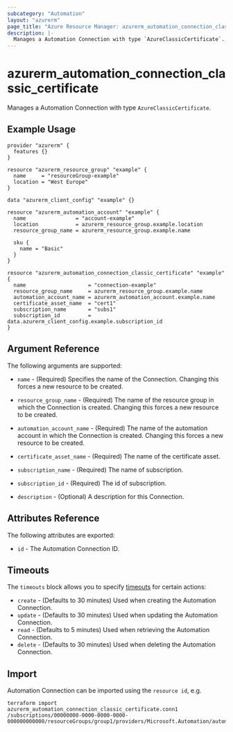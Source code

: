 ```yaml
---
subcategory: "Automation"
layout: "azurerm"
page_title: "Azure Resource Manager: azurerm_automation_connection_classic_certificate"
description: |-
  Manages a Automation Connection with type `AzureClassicCertificate`.
---
```


# azurerm_automation_connection_classic_certificate

Manages a Automation Connection with type `AzureClassicCertificate`.

## Example Usage

```hcl
provider "azurerm" {
  features {}
}

resource "azurerm_resource_group" "example" {
  name     = "resourceGroup-example"
  location = "West Europe"
}

data "azurerm_client_config" "example" {}

resource "azurerm_automation_account" "example" {
  name                = "account-example"
  location            = azurerm_resource_group.example.location
  resource_group_name = azurerm_resource_group.example.name

  sku {
    name = "Basic"
  }
}

resource "azurerm_automation_connection_classic_certificate" "example" {
  name                    = "connection-example"
  resource_group_name     = azurerm_resource_group.example.name
  automation_account_name = azurerm_automation_account.example.name
  certificate_asset_name  = "cert1"
  subscription_name       = "subs1"
  subscription_id         = data.azurerm_client_config.example.subscription_id
}
```

## Argument Reference

The following arguments are supported:

* `name` - (Required) Specifies the name of the Connection. Changing this forces a new resource to be created.

* `resource_group_name` - (Required) The name of the resource group in which the Connection is created. Changing this forces a new resource to be created.

* `automation_account_name` - (Required) The name of the automation account in which the Connection is created. Changing this forces a new resource to be created.

* `certificate_asset_name` - (Required) The name of the certificate asset.

* `subscription_name` - (Required) The name of subscription.

* `subscription_id` - (Required) The id of subscription.

* `description` - (Optional) A description for this Connection.

## Attributes Reference

The following attributes are exported:

* `id` - The Automation Connection ID.

## Timeouts

The `timeouts` block allows you to specify [timeouts](https://www.terraform.io/docs/configuration/resources.html#timeouts) for certain actions:

* `create` - (Defaults to 30 minutes) Used when creating the Automation Connection.
* `update` - (Defaults to 30 minutes) Used when updating the Automation Connection.
* `read` - (Defaults to 5 minutes) Used when retrieving the Automation Connection.
* `delete` - (Defaults to 30 minutes) Used when deleting the Automation Connection.

## Import

Automation Connection can be imported using the `resource id`, e.g.

```shell
terraform import azurerm_automation_connection_classic_certificate.conn1 /subscriptions/00000000-0000-0000-0000-000000000000/resourceGroups/group1/providers/Microsoft.Automation/automationAccounts/account1/connections/conn1
```
